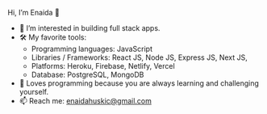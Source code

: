 Hi, I’m Enaida 👋 

- 👀 I’m interested in building full stack apps.
- 🛠️ My favorite tools: 
   - Programming languages: JavaScript 
   - Libraries / Frameworks: React JS, Node JS, Express JS, Next JS,
   - Platforms: Heroku, Firebase, Netlify, Vercel
   - Database: PostgreSQL, MongoDB
- 💞 Loves programming because you are always learning and challenging yourself.
- 📫 Reach me: enaidahuskic@gmail.com






<!---
huskice/huskice is a ✨ special ✨ repository because its `README.md` (this file) appears on your GitHub profile.
You can click the Preview link to take a look at your changes.
--->
